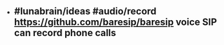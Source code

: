 - #lunabrain/ideas #audio/record https://github.com/baresip/baresip voice SIP can record phone calls
	-
